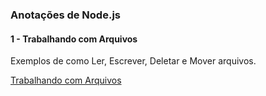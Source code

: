 ### Anotações de Node.js

#### 1 - Trabalhando com Arquivos

Exemplos de como Ler, Escrever, Deletar e Mover arquivos.

[Trabalhando com Arquivos]('https://github.com/DiegoGeoDev/nodeJsNotes/tree/master/workWithFiles')
